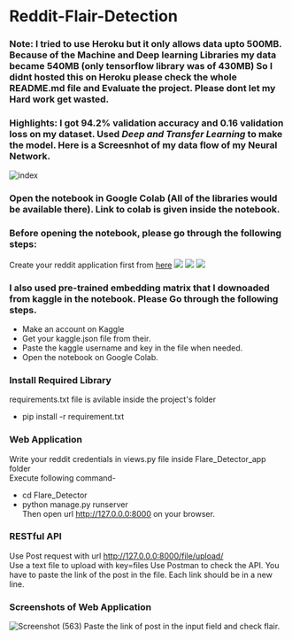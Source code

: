 # Reddit-Flair-Detection

### Note: I tried to use Heroku but it only allows data upto 500MB. Because of the Machine and Deep learning Libraries my data became 540MB (only tensorflow library was of 430MB) So I didnt hosted this on Heroku please check the whole README.md file and Evaluate the project. Please dont let my Hard work get wasted. 

### Highlights: I got 94.2% validation accuracy and 0.16 validation loss on my dataset. Used ***Deep and Transfer Learning*** to make the model. Here is a Screesnhot of my data flow of my Neural Network.
![index](https://user-images.githubusercontent.com/41755284/80312606-9e47b380-8803-11ea-84ac-c9dc5dce7e0f.png)

### Open the notebook in Google Colab (All of the libraries would be available there). Link to colab is given inside the notebook.

### Before opening the notebook, please go through the following steps:
Create your reddit application first from <a href="https://www.reddit.com/prefs/apps">here</a>
![](https://miro.medium.com/max/1280/1*GQ8IREDENnkCRQT3VS55mQ.png)
![](https://miro.medium.com/max/1280/1*ssLYczSLGzfm6SPM7mWzBg.png)
![](https://miro.medium.com/max/1280/1*khszOCCaCtqZ6jM19uhpiQ.png)

### I also used pre-trained embedding matrix that I downoaded from kaggle in the notebook. Please Go through the following steps.
- Make an account on Kaggle
- Get your kaggle.json file from their.
- Paste the kaggle username and key in the file when needed.
- Open the notebook on Google Colab.

### Install Required Library
requirements.txt file is avilable inside the project's folder
- pip install -r requirement.txt

### Web Application
Write your reddit credentials in views.py file inside Flare_Detector_app folder<br>
Execute following command-
- cd Flare_Detector
- python manage.py runserver<br>
Then open url http://127.0.0.0:8000 on your browser.

### RESTful API
Use Post request with url http://127.0.0.0:8000/file/upload/<br>
Use a text file to upload with key=files
Use Postman to check the API.
You have to paste the link of the post in the file. Each link should be in a new line.

### Screenshots of Web Application
![Screenshot (563)](https://user-images.githubusercontent.com/41755284/80311395-1199f700-87fd-11ea-8b07-ac606a54f90f.png)
Paste the link of post in the input field and check flair.


